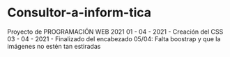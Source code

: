 # Consultor-a-inform-tica
Proyecto de PROGRAMACIÓN WEB 2021
01 - 04 - 2021 - Creación del CSS
03 - 04 - 2021 - Finalizado del encabezado
05/04: Falta boostrap y que la imágenes no estén tan estiradas
